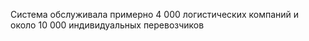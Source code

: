 Система обслуживала примерно 4 000 логистических компаний и около 10 000 индивидуальных перевозчиков